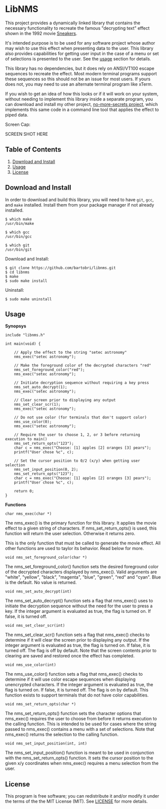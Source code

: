 LibNMS
======

This project provides a dynamically linked library that contains the
necessary functionality to recreate the famous "decrypting text" effect
shown in the 1992 movie [Sneakers](https://www.youtube.com/watch?v=F5bAa6gFvLs&t=35).

It's intended purpose is to be used for any software project whose author
may wish to use this effect when presenting data to the user. This library
also provides capabilities for getting user input in the case of a menu
or set of selections is presented to the user. See the [usage](#usage) section
for details.

This library has no dependencies, but it does rely on ANSI/VT100 escape
sequences to recreate the effect. Most modern terminal programs support
these sequences so this should not be an issue for most users. If yours
does not, you may need to use an alternate terminal program like xTerm.

If you wish to get an idea of how this looks or if it will work on your
system, without needing to implement this library inside a separate program,
you can download and install my other project, [no-more-secrets project](https://github.com/bartobri/no-more-secrets),
which implements this same code in a command line tool that applies the
effect to piped data.

Screen Cap:

SCREEN SHOT HERE

Table of Contents
-----------------

1. [Download and Install](#download-and-install)
2. [Usage](#usage)
3. [License](#license)

Download and Install
--------------------

In order to download and build this library, you will need to have `git`,
`gcc`, and `make` installed. Install them from your package manager if not
already installed.

```
$ which make
/usr/bin/make

$ which gcc
/usr/bin/gcc

$ which git
/usr/bin/git
```

Download and Install:

```
$ git clone https://github.com/bartobri/libnms.git
$ cd libnms
$ make
$ sudo make install
```

Uninstall:

```
$ sudo make uninstall
```

Usage
-----

**Synopsys**
```
include "libnms.h"

int main(void) {

    // Apply the effect to the string "setec astronomy"
    nms_exec("setec astronomy");
    
    // Make the foreground color of the decrypted characters "red"
    nms_set_foreground_color("red");
    nms_exec("setec astronomy");
    
    // Initiate decryption sequence without requiring a key press
    nms_set_auto_decrypt(1);
    nms_exec("setec astronomy");
    
    // Clear screen prior to displaying any output
    nms_set_clear_scr(1);
    nms_exec("setec astronomy");
    
    // Do not use color (for terminals that don't support color)
    nms_use_color(0);
    nms_exec("setec astronomy");
    
    // Require the user to choose 1, 2, or 3 before returning execution to main()
    nms_set_return_opts("123");
    char c = nms_exec("Choose: [1] apples [2] oranges [3] pears");
    printf("User chose %c", c);
    
    // Set the cursor position to 0/2 (x/y) when getting user selection
    nms_set_input_position(0, 2);
    nms_set_return_opts("123");
    char c = nms_exec("Choose: [1] apples [2] oranges [3] pears");
    printf("User chose %c", c);
    
    return 0;
}
```

**Functions**

`char nms_exec(char *)`

The nms_exec() is the primary function for this library. It applies the
movie effect to a given string of characters. If nms_set_return_opts() is
used, this function will return the user selection. Otherwise it returns
zero.

This is the only function that must be called to generate the movie effect.
All other functions are used to taylor its behavior. Read below for more.

`void nms_set_foreground_color(char *)`

The nms_set_foreground_color() function sets the desired foreground color
of the decrypted characters displayed by nms_exec(). Valid arguments are
"white", "yellow", "black", "magenta", "blue", "green", "red" and "cyan".
Blue is the default. No value is returned.

`void nms_set_auto_decrypt(int)`

The nms_set_auto_decrypt() function sets a flag that nms_exec() uses to
initiate the decryption sequence without the need for the user to press a
key. If the integer argument is evaluated as true, the flag is turned on.
If false, it is turned off.

`void nms_set_clear_scr(int)`

The nms_set_clear_scr() function sets a flag that nms_exec() checks to
determine if it will clear the screen prior to displaying any output. If
the integer argument is evaluated as true, the flag is turned on.
If false, it is turned off. The flag is off by default. Note that the
screen contents prior to clearing are saved and restored once the effect
has completed.

`void nms_use_color(int)`

The nms_use_color() function sets a flag that nms_exec() checks to determine
if it will use color escape sequences when displaying unencrypted characters.
If the integer argument is evaluated as true, the flag is turned on.
If false, it is turned off.  The flag is on by default. This function exists
to support terminals that do not have color capabilities.

`void nms_set_return_opts(char *)`

The nms_set_return_opts() function sets the character options that nms_exec()
requires the user to choose from before it returns execution to the calling
function. This is intended to be used for cases where the string passed
to nms_exec() contains a menu with a set of selections. Note that nms_exec()
returns the selection to the calling function.

`void nms_set_input_position(int, int)`

The nms_set_input_position() function is meant to be used in conjunction with
the nms_set_return_opts() function. It sets the cursor position to the given x/y
coordinates when nms_exec() requires a menu selection from the user.

License
-------

This program is free software; you can redistribute it and/or modify it under the terms of the the
MIT License (MIT). See [LICENSE](LICENSE) for more details.
